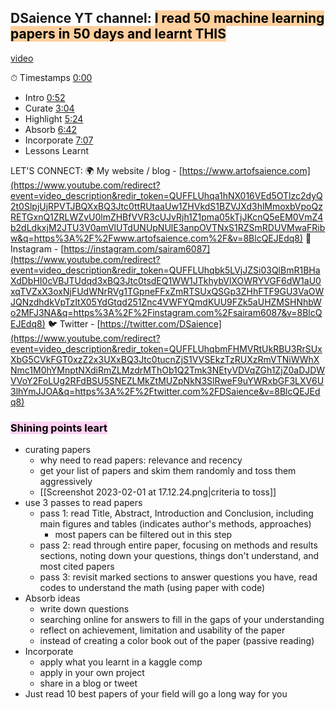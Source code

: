 ## DSaience YT channel: <mark style="background: #FFB86CA6;">I read 50 machine learning papers in 50 days and learnt THIS</mark> 

[video](https://youtu.be/8BlcQEJEdq8)

⏱ Timestamps [0:00](https://www.youtube.com/watch?v=8BlcQEJEdq8&t=0s) 
- Intro [0:52](https://www.youtube.com/watch?v=8BlcQEJEdq8&t=52s) 
- Curate [3:04](https://www.youtube.com/watch?v=8BlcQEJEdq8&t=184s) 
- Highlight [5:24](https://www.youtube.com/watch?v=8BlcQEJEdq8&t=324s) 
- Absorb [6:42](https://www.youtube.com/watch?v=8BlcQEJEdq8&t=402s) 
- Incorporate [7:07](https://www.youtube.com/watch?v=8BlcQEJEdq8&t=427s) 
- Lessons Learnt 

LET'S CONNECT: 
🌍 My website / blog - [https://www.artofsaience.com](https://www.youtube.com/redirect?event=video_description&redir_token=QUFFLUhqa1hNX016VEd5OTlzc2dyQ2t0SlpjUjRPVTJBQXxBQ3Jtc0ttRUtaaUw1ZHVkdS1BZVJXd3hlMmoxbVpoQzRETGxnQ1ZRLWZvU0lmZHBfVVR3cUJvRjh1Z1pma05kTjJKcnQ5eEM0VmZ4b2dLdkxjM2JTU3V0amVlUTdUNUpNUlE3anpOVTNxS1RZSmRDUVMwaFRibw&q=https%3A%2F%2Fwww.artofsaience.com%2F&v=8BlcQEJEdq8) 
📸 Instagram - [https://instagram.com/sairam6087](https://www.youtube.com/redirect?event=video_description&redir_token=QUFFLUhqbk5LVjJZSi03QlBmR1BHaXdDbHI0cVBJTUdqd3xBQ3Jtc0tsdEQ1WW1JTkhybVlXOWRYVGF6dW1aU0xqTVZxX3oxNjFUdWNrRVg1TGpneFFxZmRTSUxQSGp3ZHhFTF9GU3VaOWJQNzdhdkVpTzItX05YdGtqd251Znc4VWFYQmdKUU9FZk5aUHZMSHNhbWo2MFJ3NA&q=https%3A%2F%2Finstagram.com%2Fsairam6087&v=8BlcQEJEdq8) 
🐦 Twitter - [https://twitter.com/DSaience](https://www.youtube.com/redirect?event=video_description&redir_token=QUFFLUhqbmFHMVRtUkRBU3RrSUxXbG5CVkFGT0xzZ2x3UXxBQ3Jtc0tucnZjS1VVSEkzTzRUXzRmVTNiWWhXNmc1M0hYMnptNXdiRmZLMzdrMThOb1Q2Tmk3NEtyVDVqZGh1ZjZ0aDJDWVVoY2FoLUg2RFdBSU5SNEZLMkZtMUZpNkN3SlRweF9uYWRxbGF3LXV6U3lhYmJJOA&q=https%3A%2F%2Ftwitter.com%2FDSaience&v=8BlcQEJEdq8)

### <mark style="background: #FFB8EBA6;">Shining points leart</mark> 

- curating papers
	- why need to read papers: relevance and recency
	- get your list of papers and skim them randomly and toss them aggressively
	- [[Screenshot 2023-02-01 at 17.12.24.png|criteria to toss]] 
- use 3 passes to read papers
	- pass 1: read Title, Abstract, Introduction and Conclusion, including main figures and tables (indicates author's methods, approaches) 
		- most papers can be filtered out in this step
	- pass 2: read through entire paper, focusing on methods and results sections, noting down your questions, things don't understand, and most cited papers
	- pass 3: revisit marked sections to answer questions you have, read codes to understand the math (using paper with code) 
- Absorb ideas
	- write down questions 
	- searching online for answers to fill in the gaps of your understanding 
	- reflect on achievement, limitation and usability of the paper
	- instead of creating a color book out of the paper (passive reading)
- Incorporate
	- apply what you learnt in a kaggle comp
	- apply in your own project
	- share in a blog or tweet
- Just read 10 best papers of your field will go a long way for you